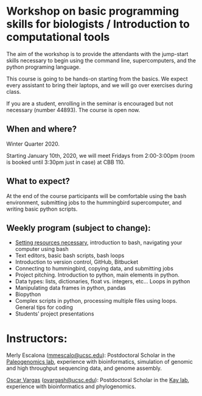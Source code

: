 # Workshop on basic programming skills for biologists / Introduction to computational tools

The aim of the workshop is to provide the attendants with the jump-start skills necessary to begin using the command line, supercomputers, and the python programing language. 

This course is going to be hands-on starting from the basics. We expect every assistant to bring their laptops, and we will go over exercises during class.

If you are a student, enrolling in the seminar is encouraged but not necessary (number 44893). The course is open now.

## When and where?

Winter Quarter 2020.

Starting January 10th, 2020, we will meet Fridays from 2:00-3:00pm (room is booked until 3:30pm just in case) at CBB 110.

## What to expect?

At the end of the course participants will be comfortable using the bash environment, submitting jobs to the hummingbird supercomputer, and writing basic python scripts.

## Weekly program (subject to change):

- [Setting resources necessary](https://github.com/merlyescalona/ucsc-eeb-intro2comptools/tree/master/week_00), introduction to bash, navigating your computer using bash
- Text editors, basic bash scripts, bash loops
- Introduction to version control, GitHub, Bitbucket
- Connecting to hummingbird, copying data, and submitting jobs
- Project pitching. Introduction to python, main elements in python. 
- Data types: lists, dictionaries, float vs. integers, etc... Loops in python
- Manipulating data frames in python, pandas
- Biopython
- Complex scripts in python, processing multiple files using loops. General tips for coding
- Students’ project presentations

# Instructors:

Merly Escalona (<mmescalo@ucsc.edu>): Postdoctoral Scholar in the [Paleogenomics lab](https://pgl.soe.ucsc.edu), experience with bioinformatics, simulation of genomic and high throughput sequencing data, and genome assembly.


[Oscar Vargas](http://oscarmvargas.com/) (<ovargash@ucsc.edu>): Postdoctoral Scholar in the [Kay lab](http://kay.eeb.ucsc.edu/), experience with bioinformatics and phylogenomics.







